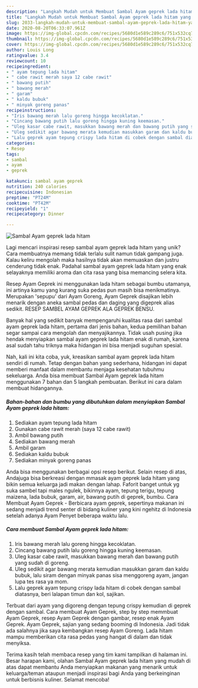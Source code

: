 ```yaml
---
description: "Langkah Mudah untuk Membuat Sambal Ayam geprek lada hitam yang Sempurna"
title: "Langkah Mudah untuk Membuat Sambal Ayam geprek lada hitam yang Sempurna"
slug: 2033-langkah-mudah-untuk-membuat-sambal-ayam-geprek-lada-hitam-yang-sempurna
date: 2020-08-20T06:33:07.961Z
image: https://img-global.cpcdn.com/recipes/5680d1e589c289c6/751x532cq70/sambal-ayam-geprek-lada-hitam-foto-resep-utama.jpg
thumbnail: https://img-global.cpcdn.com/recipes/5680d1e589c289c6/751x532cq70/sambal-ayam-geprek-lada-hitam-foto-resep-utama.jpg
cover: https://img-global.cpcdn.com/recipes/5680d1e589c289c6/751x532cq70/sambal-ayam-geprek-lada-hitam-foto-resep-utama.jpg
author: Louis Long
ratingvalue: 3.4
reviewcount: 10
recipeingredient:
- " ayam tepung lada hitam"
- " cabe rawit merah saya 12 cabe rawit"
- " bawang putih"
- " bawang merah"
- " garam"
- " kaldu bubuk"
- " minyak goreng panas"
recipeinstructions:
- "Iris bawang merah lalu goreng hingga kecoklatan."
- "Cincang bawang putih lalu goreng hingga kuning keemasan."
- "Uleg kasar cabe rawit, masukkan bawang merah dan bawang putih yang sudah di goreng."
- "Uleg sedikit agar bawang merata kemudian masukkan garam dan kaldu bubuk, lalu siram dengan minyak panas sisa menggoreng ayam, jangan lupa tes rasa ya mom."
- "Lalu geprek ayam tepung crispy lada hitam di cobek dengan sambal diatasnya, beri lalapan timun dan kol, sajikan."
categories:
- Resep
tags:
- sambal
- ayam
- geprek

katakunci: sambal ayam geprek 
nutrition: 240 calories
recipecuisine: Indonesian
preptime: "PT24M"
cooktime: "PT42M"
recipeyield: "1"
recipecategory: Dinner

---
```



![Sambal Ayam geprek lada hitam](https://img-global.cpcdn.com/recipes/5680d1e589c289c6/751x532cq70/sambal-ayam-geprek-lada-hitam-foto-resep-utama.jpg)

Lagi mencari inspirasi resep sambal ayam geprek lada hitam yang unik? Cara membuatnya memang tidak terlalu sulit namun tidak gampang juga. Kalau keliru mengolah maka hasilnya tidak akan memuaskan dan justru cenderung tidak enak. Padahal sambal ayam geprek lada hitam yang enak selayaknya memiliki aroma dan cita rasa yang bisa memancing selera kita.

Resep Ayam Geprek ini menggunakan lada hitam sebagai bumbu utamanya, ini artinya kamu yang kurang suka pedas pun masih bisa menikmatinya. Merupakan &#39;sepupu&#39; dari Ayam Goreng, Ayam Geprek disajikan lebih menarik dengan aneka sambal pedas dan daging yang digeprek alias sedikit. RESEP SAMBEL AYAM GEPREK ALA GEPREK BENSU.

Banyak hal yang sedikit banyak mempengaruhi kualitas rasa dari sambal ayam geprek lada hitam, pertama dari jenis bahan, kedua pemilihan bahan segar sampai cara mengolah dan menyajikannya. Tidak usah pusing jika hendak menyiapkan sambal ayam geprek lada hitam enak di rumah, karena asal sudah tahu triknya maka hidangan ini bisa menjadi suguhan spesial.


Nah, kali ini kita coba, yuk, kreasikan sambal ayam geprek lada hitam sendiri di rumah. Tetap dengan bahan yang sederhana, hidangan ini dapat memberi manfaat dalam membantu menjaga kesehatan tubuhmu sekeluarga. Anda bisa membuat Sambal Ayam geprek lada hitam menggunakan 7 bahan dan 5 langkah pembuatan. Berikut ini cara dalam membuat hidangannya.

<!--inarticleads1-->

##### Bahan-bahan dan bumbu yang dibutuhkan dalam menyiapkan Sambal Ayam geprek lada hitam:

1. Sediakan  ayam tepung lada hitam
1. Gunakan  cabe rawit merah (saya 12 cabe rawit)
1. Ambil  bawang putih
1. Sediakan  bawang merah
1. Ambil  garam
1. Sediakan  kaldu bubuk
1. Sediakan  minyak goreng panas


Anda bisa menggunakan berbagai opsi resep berikut. Selain resep di atas, Andajuga bisa berkreasi dengan mmasak ayam geprek lada hitam yang bikin semua keluarga jadi makan dengan lahap. Faforit banget untuk yg suka sambel tapi males ngulek, bikinnya ayam, tepung terigu, tepung maizena, lada bubuk, garam, air, bawang putih di geprek, bumbu. Cara Membuat Ayam Geprek - Berbicara ayam geprek, sepertinya makanan ini sedang menjadi trend senter di bidang kuliner yang kini ngehitz di Indonesia setelah adanya Ayam Penyet beberapa waktu lalu. 

<!--inarticleads2-->

##### Cara membuat Sambal Ayam geprek lada hitam:

1. Iris bawang merah lalu goreng hingga kecoklatan.
1. Cincang bawang putih lalu goreng hingga kuning keemasan.
1. Uleg kasar cabe rawit, masukkan bawang merah dan bawang putih yang sudah di goreng.
1. Uleg sedikit agar bawang merata kemudian masukkan garam dan kaldu bubuk, lalu siram dengan minyak panas sisa menggoreng ayam, jangan lupa tes rasa ya mom.
1. Lalu geprek ayam tepung crispy lada hitam di cobek dengan sambal diatasnya, beri lalapan timun dan kol, sajikan.


Terbuat dari ayam yang digoreng dengan tepung crispy kemudian di geprek dengan sambal. Cara membuat Ayam Geprek, step by step memmbuat Ayam Geprek, resep Ayam Geprek dengan gambar, resep enak Ayam Geprek. Ayam Geprek, sajian yang sedang booming di Indonesia. Jadi tidak ada salahnya jika saya kembangkan resep Ayam Goreng. Lada hitam mampu memberikan cita rasa pedas yang hangat di dalam dan tidak menyiksa. 

Terima kasih telah membaca resep yang tim kami tampilkan di halaman ini. Besar harapan kami, olahan Sambal Ayam geprek lada hitam yang mudah di atas dapat membantu Anda menyiapkan makanan yang menarik untuk keluarga/teman ataupun menjadi inspirasi bagi Anda yang berkeinginan untuk berbisnis kuliner. Selamat mencoba!
